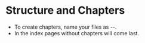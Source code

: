 # Structure and Chapters

* To create chapters, name your files as _<chaper id>--<page id>_.
* In the index pages without chapters will come last.

